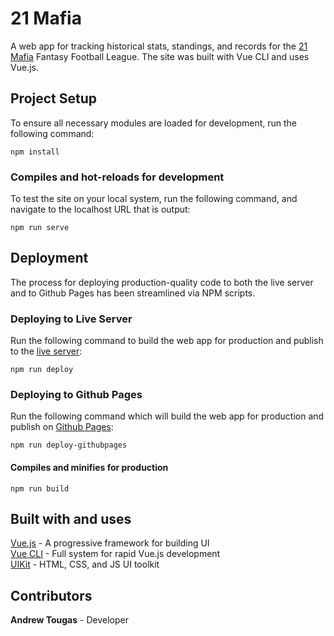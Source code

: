 # 21 Mafia

A web app for tracking historical stats, standings, and records for the [21 Mafia](http://21mafia.andrewtougas.com) Fantasy Football League. The site was built with Vue CLI and uses Vue.js.

## Project Setup

To ensure all necessary modules are loaded for development, run the following command:

```
npm install
```

### Compiles and hot-reloads for development

To test the site on your local system, run the following command, and navigate to the localhost URL that is output:

```
npm run serve
```

## Deployment

The process for deploying production-quality code to both the live server and to Github Pages has been streamlined via NPM scripts.

### Deploying to Live Server

Run the following command to build the web app for production and publish to the [live server](http://21mafia.andrewtougas.com):

```
npm run deploy
```

### Deploying to Github Pages

Run the following command which will build the web app for production and publish on [Github Pages](https://andrewtougas.github.io/21mafia/):

```
npm run deploy-githubpages
```

#### Compiles and minifies for production
```
npm run build
```

## Built with and uses

[Vue.js](https://vuejs.org/v2/guide/) - A progressive framework for building UI  
[Vue CLI](https://cli.vuejs.org/guide/) - Full system for rapid Vue.js development  
[UIKit](https://getuikit.com/) - HTML, CSS, and JS UI toolkit

## Contributors ##

**Andrew Tougas** - Developer


